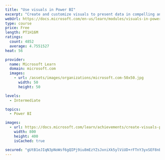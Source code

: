 ```yaml
---
title: "Use visuals in Power BI"
excerpt: "Create and customize visuals to present data in compelling and insightful ways."
webUrl: https://docs.microsoft.com/en-us/learn/modules/visuals-in-power-bi/
type: course
price: Free
length: PT1H16M
ratings:
  count: 4852
  average: 4.7551527
heat: 56

provider:
  name: Microsoft Learn
  domain: microsoft.com
  images:
    - url: /assets/images/organizations/microsoft.com-50x50.jpg
      width: 50
      height: 50

levels:
  - Intermediate

topics:
  - Power BI

images:
  - url: https://docs.microsoft.com/learn/achievements/create-visuals-power-bi-desktop-social.png
    width: 800
    height: 400
    isCached: true

secured: "gUtB1eJIqN3pNoWsf6gQIPj9iu8mEzYZsJxniXk5ylViUD+rFTnY3yxSEF8nBr1ult/EHx10xO+YAst2tnJJ0vbgMt6BGu52/mjMWqL92ijSWD+oedqJC6FP/QyaDblNnglDCVfq9Pxgx9pDC0aDROqall5TR9+JQDHBAd2968GG5DrZ5OIJMfbAga0+zt2BmeYO9M/+dy2j+HifLBzatnBnIkBODxxRrGmJvKY52GJOJ+ZPaeNSspH+H/n72AwPH485q0V/dul23SW9kMwe1vlYX0vIS34tE35XDanLUNcqmm1z6O1zY9IM4qHUCpbv21/1fTsQKXvRPImqbwqPG2vG0aUF0y8od1bux4lpo/0tQoNoZiZjopaPdl2WPDC8z8sID+XAJg6M1nVxwoSRHYiRkibuOJdE+SeTQi00RZ0=;nwUZIgGRzZIrZetf1mmwJQ=="
---
```


